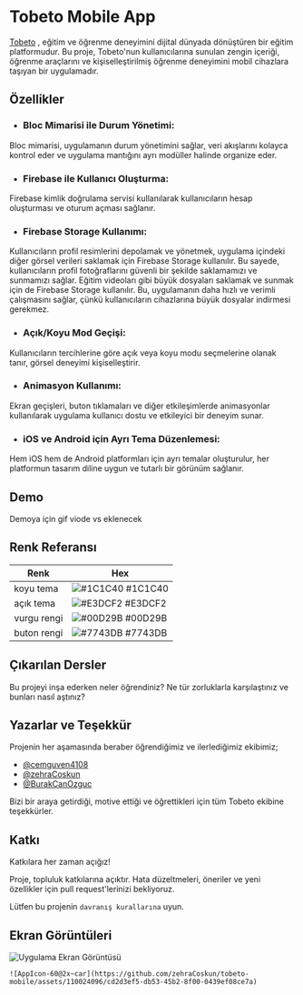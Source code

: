 
# Tobeto Mobile App

[Tobeto](https://tobeto.com) , eğitim ve öğrenme deneyimini dijital dünyada dönüştüren bir eğitim platformudur. Bu proje, Tobeto'nun kullanıcılarına sunulan zengin içeriği, öğrenme araçlarını ve kişiselleştirilmiş öğrenme deneyimini mobil cihazlara taşıyan bir uygulamadır.





## Özellikler

- ### Bloc Mimarisi ile Durum Yönetimi:
Bloc mimarisi, uygulamanın durum yönetimini sağlar, veri akışlarını kolayca kontrol eder ve uygulama mantığını ayrı modüller halinde organize eder.
- ### Firebase ile Kullanıcı Oluşturma: 
Firebase kimlik doğrulama servisi kullanılarak kullanıcıların hesap oluşturması ve oturum açması sağlanır.
- ### Firebase Storage Kullanımı: 
Kullanıcıların profil resimlerini depolamak ve yönetmek, uygulama içindeki diğer görsel verileri saklamak için Firebase Storage kullanılır. Bu sayede, kullanıcıların profil fotoğraflarını güvenli bir şekilde saklamamızı ve sunmamızı sağlar. Eğitim videoları gibi büyük dosyaları saklamak ve sunmak için de Firebase Storage kullanılır. Bu, uygulamanın daha hızlı ve verimli çalışmasını sağlar, çünkü kullanıcıların cihazlarına büyük dosyalar indirmesi gerekmez.
- ### Açık/Koyu Mod Geçişi: 
Kullanıcıların tercihlerine göre açık veya koyu modu seçmelerine olanak tanır, görsel deneyimi kişiselleştirir.
- ### Animasyon Kullanımı:
Ekran geçişleri, buton tıklamaları ve diğer etkileşimlerde animasyonlar kullanılarak uygulama kullanıcı dostu ve etkileyici bir deneyim sunar.
- ### iOS ve Android için Ayrı Tema Düzenlemesi: 
Hem iOS hem de Android platformları için ayrı temalar oluşturulur, her platformun tasarım diline uygun ve tutarlı bir görünüm sağlanır.



  
## Demo

Demoya için gif viode vs eklenecek

  ## Renk Referansı

| Renk             | Hex                                                                |
| ----------------- | ------------------------------------------------------------------ |
|koyu tema | ![#1C1C40](https://via.placeholder.com/20/1C1C40?text=+) #1C1C40 |
|açık tema| ![#E3DCF2](https://via.placeholder.com/20/E3DCF2?text=+) #E3DCF2 |
| vurgu rengi | ![#00D29B](https://via.placeholder.com/20/00D29B?text=+) #00D29B |
| buton rengi | ![#7743DB](https://via.placeholder.com/20/7743DB?text=+) #7743DB | 
## Çıkarılan Dersler

Bu projeyi inşa ederken neler öğrendiniz? Ne tür zorluklarla karşılaştınız ve bunları nasıl aştınız?

  
## Yazarlar ve Teşekkür

Projenin her aşamasında beraber öğrendiğimiz ve ilerlediğimiz ekibimiz;

- [@cemguven4108](https://www.github.com/cemguven4108) 
- [@zehraCoskun](https://www.github.com/zehraCoskun) 
- [@BurakCanOzguc](https://www.github.com/BurakCanOzguc) 


Bizi bir araya getirdiği, motive ettiği ve öğrettikleri için tüm Tobeto ekibine teşekkürler.  

## Katkı

Katkılara her zaman açığız!

Proje, topluluk katkılarına açıktır. Hata düzeltmeleri, öneriler ve yeni özellikler için pull request'lerinizi bekliyoruz. 

Lütfen bu projenin `davranış kurallarına` uyun.

  
## Ekran Görüntüleri

![Uygulama Ekran Görüntüsü](https://via.placeholder.com/468x300?text=App+Screenshot+Here)

  

    ![AppIcon-60@2x~car](https://github.com/zehraCoskun/tobeto-mobile/assets/110024096/cd2d3ef5-db53-45b2-8f00-0439ef08ce7a)

